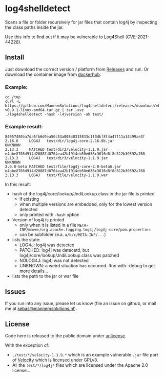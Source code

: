 # log4shelldetect

Scans a file or folder recursively for jar files that contain log4j by inspecting the class paths inside the jar.

Use this info to find out if it may be vulnerable to Log4Shell (CVE-2021-44228).

## Install
Just download the correct version / platform from [Releases](https://github.com/MannemSolutions/log4shelldetect/releases) and run.
Or download the container image from [dockerhub](https://hub.docker.com/r/mannemsolutions/log4shelldetect).
### Example:

```
cd /tmp
curl -L https://github.com/MannemSolutions/log4shelldetect/releases/download/v0.9.1/log4shelldetect-v0.9.1-linux-amd64.tar.gz | tar -xvz
./log4shelldetect -hash -l4jversion -ok test/
```

### Example result:
```
84057480ba7da6fb6d9ea50c53a00848315833c1f34bf8f4a47f11a14499ae3f 2.16.0     LOG4J   test/dir/log4j-core-2.16.0b.jar
UNKNOWN                                                          2.13.3     PATCHED test/dir2/velocity-1.1.9.jar
e4abe8708d914d20887d0704ea42b1914eb50e638c3016d8f8d312b39592a768 2.13.3     LOG4J   test/dir3/velocity-1.1.9.jar
UNKNOWN                                                          2.0.0-beta PATCHED test/file/log4j-core-2.0-beta6.jar
e4abe8708d914d20887d0704ea42b1914eb50e638c3016d8f8d312b39592a768 2.13.3     LOG4J   test/file/velocity-1.1.9.war
```

In this result:
* hash of the log4j/core/lookup/JndiLookup.class in the jar file is printed
  * if existing
  * when multiple versions are embedded, only for the lowest version detected
  * only printed with `-hash` option
* Version of log4j is printed
  * only when it is listed in a file `META-INF/maven/org.apache.logging.log4j/log4j-core/pom.properties`
  * can be subfolder (e.a. `a/b/c/META-INF/...`)
* lists the state:
  * LOG4J: log4j was detected
  * PATCHED: log4j was detecetd, but log4j/core/lookup/JndiLookup.class was patched
  * NOLOG4J: log4j was not detected
  * UNKNOWN: a weird situation has occurred. Run with -debug to get more details...
* lists the path to the jar or war file

## Issues
If you run into any issue, please let us know (file an issue on github, or mail me at sebas@mannemsolutions.nl).


## License

Code here is released to the public domain under [unlicense](/LICENSE).

With the exception of:
* `./test/*/velocity-1.1.9.*` which is an example vulnerable `.jar` file part of [Velocity](https://github.com/PaperMC/Velocity) which is licensed under GPLv3.
* All the `test/*/log4j*` files which are licensed under the Apache 2.0 license...
